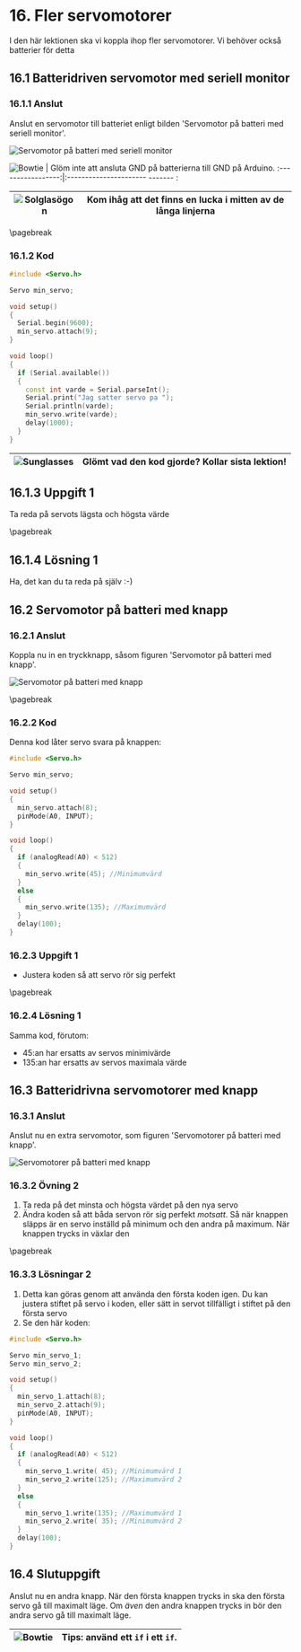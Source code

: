 # 16. Fler servomotorer

I den här lektionen ska vi koppla ihop fler servomotorer.
Vi behöver också batterier för detta

## 16.1 Batteridriven servomotor med seriell monitor

### 16.1.1 Anslut

Anslut en servomotor till batteriet enligt bilden 'Servomotor på batteri med seriell monitor'.

![Servomotor på batteri med seriell monitor](3_meer_servo_motoren_1.png)

![Bowtie](EmojiBowtie.png) | Glöm inte att ansluta GND på batterierna till GND på Arduino.
:-----------------:|:---------------------- ------- :

![Solglasögon](EmojiSunglasses.png) | Kom ihåg att det finns en lucka i mitten av de långa linjerna
:-------------:|:----------------------------------------: 

\pagebreak

### 16.1.2 Kod

```c++
#include <Servo.h>

Servo min_servo;

void setup()
{
  Serial.begin(9600);
  min_servo.attach(9);
}

void loop()
{
  if (Serial.available())
  {
    const int varde = Serial.parseInt();
    Serial.print("Jag satter servo pa ");
    Serial.println(varde);
    min_servo.write(varde);
    delay(1000);
  }
}
```

![Sunglasses](EmojiSunglasses.png) | Glömt vad den kod gjorde? Kollar sista lektion!
:-------------:|:----------------------------------------: 

## 16.1.3 Uppgift 1

Ta reda på servots lägsta och högsta värde

\pagebreak

## 16.1.4 Lösning 1

Ha, det kan du ta reda på själv :-)

## 16.2 Servomotor på batteri med knapp

### 16.2.1 Anslut

Koppla nu in en tryckknapp, såsom figuren 'Servomotor på batteri med knapp'.

![Servomotor på batteri med knapp](3_meer_servo_motoren_2.png)

\pagebreak

### 16.2.2 Kod

Denna kod låter servo svara på knappen:

```c++
#include <Servo.h>

Servo min_servo;

void setup() 
{
  min_servo.attach(8);
  pinMode(A0, INPUT);
}

void loop()
{
  if (analogRead(A0) < 512)
  {
    min_servo.write(45); //Minimumvärd
  }
  else
  {
    min_servo.write(135); //Maximumvärd
  }
  delay(100);
}
```

### 16.2.3 Uppgift 1

 * Justera koden så att servo rör sig perfekt

\pagebreak

### 16.2.4 Lösning 1

Samma kod, förutom:

  * 45:an har ersatts av servos minimivärde
  * 135:an har ersatts av servos maximala värde

## 16.3 Batteridrivna servomotorer med knapp

### 16.3.1 Anslut

Anslut nu en extra servomotor, som figuren 'Servomotorer på batteri med knapp'.

![Servomotorer på batteri med knapp](3_meer_servo_motoren_3.png)

### 16.3.2 Övning 2

 1. Ta reda på det minsta och högsta värdet på den nya servo
 2. Ändra koden så att båda servon rör sig perfekt *motsatt*.
    Så när knappen släpps är en servo inställd på minimum och den andra på maximum.
    När knappen trycks in växlar den

\pagebreak

### 16.3.3 Lösningar 2

 1. Detta kan göras genom att använda den första koden igen.
    Du kan justera stiftet på servo i koden,
    eller sätt in servot tillfälligt i stiftet på den första servo
 2. Se den här koden:

```c++
#include <Servo.h>

Servo min_servo_1;
Servo min_servo_2;

void setup() 
{
  min_servo_1.attach(8);
  min_servo_2.attach(9);
  pinMode(A0, INPUT);
}

void loop()
{
  if (analogRead(A0) < 512)
  {
    min_servo_1.write( 45); //Minimumvärd 1
    min_servo_2.write(125); //Maximumvärd 2
  }
  else
  {
    min_servo_1.write(135); //Maximumvärd 1
    min_servo_2.write( 35); //Minimumvärd 2
  }
  delay(100);
}
```

## 16.4 Slutuppgift

Anslut nu en andra knapp.
När den första knappen trycks in ska den första servo gå till maximalt läge.
Om *även* den andra knappen trycks in bör den andra servo gå till maximalt läge.

![Bowtie](EmojiBowtie.png) | Tips: använd ett `if` i ett `if`.
:-------------:|:----------------------------------------: 

